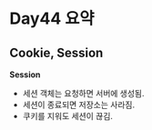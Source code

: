 # Day44 요약

## Cookie, Session

**Session**

* 세션 객체는 요청하면 서버에 생성됨.
* 세션이 종료되면 저장소는 사라짐.
* 쿠키를 지워도 세션이 끊김.

